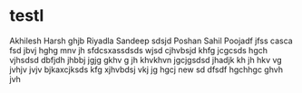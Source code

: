 # testl

Akhilesh
Harsh
ghjb
Riyadla
Sandeep
sdsjd
Poshan
Sahil
Poojadf
jfss
casca
fsd
jbvj
hghg
mnv
jh
sfdcsxassdsds
wjsd
cjhvbsjd
khfg
jcgcsds
hgch
vjhsdsd
dbfjdh
jhbbj
jgjg
gkhv
g
jh
khvkhvn
jgcjgsdsd
jhadjk
kh
jh
hkv
vg
jvhjv
jvjv
bjkaxcjksds
kfg
xjhvbdsj
vkj
jg
hgcj
new
sd
dfsdf
hgchhgc
ghvh
jvh
